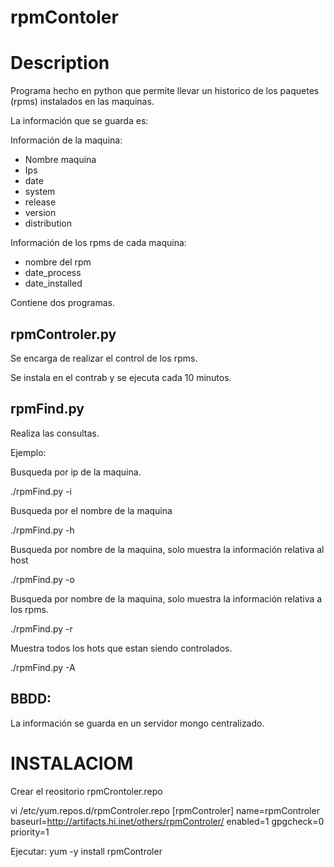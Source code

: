 rpmContoler
==========

Description
===========

Programa hecho en python que permite llevar un historico de los paquetes (rpms) instalados en las maquinas.

La información que se guarda es:

Información de la maquina:
- Nombre maquina
- Ips
- date
- system
- release
- version
- distribution

Información de los rpms de cada maquina:
- nombre del rpm
- date_process
- date_installed

Contiene dos programas.

rpmControler.py
---------------

Se encarga de realizar el control de los rpms.

Se instala en el contrab y se ejecuta cada 10 minutos. 

rpmFind.py
----------

Realiza las consultas.

Ejemplo:

Busqueda por ip de la maquina.

./rpmFind.py -i 

Busqueda por el nombre de la maquina

./rpmFind.py -h

Busqueda por nombre de la maquina, solo muestra la información relativa al host

./rpmFind.py -o

Busqueda por nombre de la maquina, solo muestra la información relativa a los rpms.

./rpmFind.py -r

Muestra todos los hots que estan siendo controlados.

./rpmFind.py -A


BBDD:
-----

La información se guarda en un servidor mongo centralizado.


INSTALACIOM
===========

Crear el reositorio rpmCrontoler.repo

vi /etc/yum.repos.d/rpmControler.repo
[rpmControler]
name=rpmControler
baseurl=http://artifacts.hi.inet/others/rpmControler/
enabled=1
gpgcheck=0
priority=1

Ejecutar:
yum -y install rpmControler 


